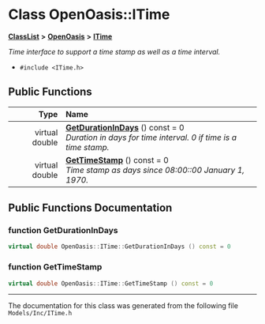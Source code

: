 

# Class OpenOasis::ITime



[**ClassList**](annotated.md) **>** [**OpenOasis**](namespace_open_oasis.md) **>** [**ITime**](class_open_oasis_1_1_i_time.md)



_Time interface to support a time stamp as well as a time interval._ 

* `#include <ITime.h>`





































## Public Functions

| Type | Name |
| ---: | :--- |
| virtual double | [**GetDurationInDays**](#function-getdurationindays) () const = 0<br>_Duration in days for time interval. 0 if time is a time stamp._  |
| virtual double | [**GetTimeStamp**](#function-gettimestamp) () const = 0<br>_Time stamp as days since 08:00::00 January 1, 1970._  |




























## Public Functions Documentation




### function GetDurationInDays 

```C++
virtual double OpenOasis::ITime::GetDurationInDays () const = 0
```






### function GetTimeStamp 

```C++
virtual double OpenOasis::ITime::GetTimeStamp () const = 0
```




------------------------------
The documentation for this class was generated from the following file `Models/Inc/ITime.h`

